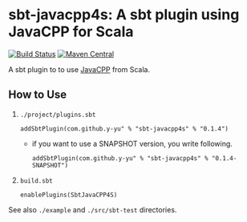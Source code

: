 sbt-javacpp4s: A sbt plugin using JavaCPP for Scala
============================

[![Build Status](https://travis-ci.org/y-yu/sbt-javacpp4s.svg?branch=master)](https://travis-ci.org/y-yu/sbt-javacpp4s)
[![Maven Central](https://maven-badges.herokuapp.com/maven-central/com.github.y-yu/sbt-javacpp4s/badge.svg)](https://maven-badges.herokuapp.com/maven-central/com.github.y-yu/sbt-javacpp4s)

A sbt plugin to to use [JavaCPP](https://github.com/bytedeco/javacpp) from Scala.

## How to Use

1. `./project/plugins.sbt`

    ```
    addSbtPlugin(com.github.y-yu" % "sbt-javacpp4s" % "0.1.4")
    ```
    - if you want to use a SNAPSHOT version, you write following.
        ```
        addSbtPlugin(com.github.y-yu" % "sbt-javacpp4s" % "0.1.4-SNAPSHOT")
        ```
    
2. `build.sbt`

    ```
    enablePlugins(SbtJavaCPP4S)
    ```

See also `./example` and `./src/sbt-test` directories.

